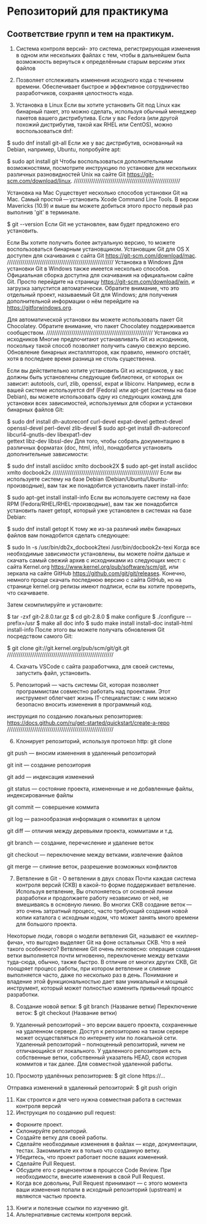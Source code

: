 # Репозиторий для практикума
## Соответствие групп и тем на практикум.

1. Система контроля версий- это система, регистрирующая изменения в одном или нескольких файлах с тем, чтобы в дальнейшем была возможность вернуться к определённым старым версиям этих файлов

2. Позволяет отслеживать изменения исходного кода с течением времени. Обеспечивает быстрое и эффективное сотрудничество разработчиков, сохраняя целостность кода.

3. Установка в Linux
Если вы хотите установить Git под Linux как бинарный пакет, это можно сделать, используя обычный менеджер пакетов вашего дистрибутива. Если у вас Fedora (или другой похожий дистрибутив, такой как RHEL или CentOS), можно воспользоваться dnf:

$ sudo dnf install git-all
Если же у вас дистрибутив, основанный на Debian, например, Ubuntu, попробуйте apt:

$ sudo apt install git
Чтобы воспользоваться дополнительными возможностями, посмотрите инструкцию по установке для нескольких различных разновидностей Unix на сайте Git https://git-scm.com/download/linux.
///////////////////////////////////////////////////////

Установка на Mac
Существует несколько способов установки Git на Mac. Самый простой — установить Xcode Command Line Tools. В версии Mavericks (10.9) и выше вы можете добиться этого просто первый раз выполнив 'git' в терминале.

$ git --version
Если Git не установлен, вам будет предложено его установить.

Если Вы хотите получить более актуальную версию, то можете воспользоваться бинарным установщиком. Установщик Git для OS X доступен для скачивания с сайта Git https://git-scm.com/download/mac.
///////////////////////////////////////////////////////
Установка в Windows
Для установки Git в Windows также имеется несколько способов. Официальная сборка доступна для скачивания на официальном сайте Git. Просто перейдите на страницу https://git-scm.com/download/win, и загрузка запустится автоматически. Обратите внимание, что это отдельный проект, называемый Git для Windows; для получения дополнительной информации о нём перейдите на https://gitforwindows.org.

Для автоматической установки вы можете использовать пакет Git Chocolatey. Обратите внимание, что пакет Chocolatey поддерживается сообществом.
///////////////////////////////////////////////////////
Установка из исходников
Многие предпочитают устанавливать Git из исходников, поскольку такой способ позволяет получить самую свежую версию. Обновление бинарных инсталляторов, как правило, немного отстаёт, хотя в последнее время разница не столь существенна.

Если вы действительно хотите установить Git из исходников, у вас должны быть установлены следующие библиотеки, от которых он зависит: autotools, curl, zlib, openssl, expat и libiconv. Например, если в вашей системе используется dnf (Fedora) или apt-get (системы на базе Debian), вы можете использовать одну из следующих команд для установки всех зависимостей, используемых для сборки и установки бинарных файлов Git:

$ sudo dnf install dh-autoreconf curl-devel expat-devel gettext-devel \
  openssl-devel perl-devel zlib-devel
$ sudo apt-get install dh-autoreconf libcurl4-gnutls-dev libexpat1-dev \
  gettext libz-dev libssl-dev
Для того, чтобы собрать документацию в различных форматах (doc, html, info), понадобится установить дополнительные зависимости:

$ sudo dnf install asciidoc xmlto docbook2X
$ sudo apt-get install asciidoc xmlto docbook2x
///////////////////////////////////////////////////////
Если вы используете систему на базе Debian (Debian/Ubuntu/Ubuntu-производные), вам так же понадобится установить пакет install-info:

$ sudo apt-get install install-info
Если вы используете систему на базе RPM (Fedora/RHEL/RHEL-производные), вам так же понадобится установить пакет getopt, который уже установлен в системах на базе Debian:

$ sudo dnf install getopt
К тому же из-за различий имён бинарных файлов вам понадобится сделать следующее:

$ sudo ln -s /usr/bin/db2x_docbook2texi /usr/bin/docbook2x-texi
Когда все необходимые зависимости установлены, вы можете пойти дальше и скачать самый свежий архив с исходниками из следующих мест: с сайта Kernel.org https://www.kernel.org/pub/software/scm/git, или зеркала на сайте GitHub https://github.com/git/git/releases. Конечно, немного проще скачать последнюю версию с сайта GitHub, но на странице kernel.org релизы имеют подписи, если вы хотите проверить, что скачиваете.

Затем скомпилируйте и установите:

$ tar -zxf git-2.8.0.tar.gz
$ cd git-2.8.0
$ make configure
$ ./configure --prefix=/usr
$ make all doc info
$ sudo make install install-doc install-html install-info
После этого вы можете получать обновления Git посредством самого Git:

$ git clone git://git.kernel.org/pub/scm/git/git.git
///////////////////////////////////////////////////////

4. Скачать VSCode с сайта разработчика, для своей системы, запустить файл, установить.


5. Репозиторий — часть системы Git, которая позволяет программистам совместно работать над проектами. Этот инструмент облегчает жизнь IT-специалистам: с ним можно безопасно вносить изменения в программный код.

инструкция по созданию локальных репозиториев: https://docs.github.com/ru/get-started/quickstart/create-a-repo
///////////////////////////////////////////////////////

6. Клонирует репозиторий, используя протокол http:
git clone

git push — вносим изменения в удаленный репозиторий

git init — создание репозитория

git add — индексация изменений

git status — состояние проекта, измененные и не добавленные файлы, индексированные файлы

git commit — совершение коммита

git log — разнообразная информация о коммитах в целом

git diff — отличия между деревьями проекта, коммитами и т.д.

git branch — создание, перечисление и удаление веток

git checkout — переключение между ветками, извлечение файлов

git merge — слияние веток, разрешение возможных конфликтов

7. Ветвление в Git - О ветвлении в двух словах
Почти каждая система контроля версий (СКВ) в какой-то форме поддерживает ветвление. Используя ветвление, Вы отклоняетесь от основной линии разработки и продолжаете работу независимо от неё, не вмешиваясь в основную линию. Во многих СКВ создание веток — это очень затратный процесс, часто требующий создания новой копии каталога с исходным кодом, что может занять много времени для большого проекта.

Некоторые люди, говоря о модели ветвления Git, называют ее «киллер-фича», что выгодно выделяет Git на фоне остальных СКВ. Что в ней такого особенного? Ветвление Git очень легковесно: операция создания ветки выполняется почти мгновенно, переключение между ветками туда-сюда, обычно, также быстро. В отличие от многих других СКВ, Git поощряет процесс работы, при котором ветвление и слияние выполняется часто, даже по несколько раз в день. Понимание и владение этой функциональностью дает вам уникальный и мощный инструмент, который может полностью изменить привычный процесс разработки.

8. Создание новой ветки: $ git branch (Название ветки)
    Переключение веток: $ git checkout (Название ветки)
    
9. Удаленный репозиторий – это версии вашего проекта, сохраненные на удаленном сервере. Доступ к репозиторию на таком сервере может осуществляться по интернету или по локальной сети.
Удаленный репозиторий – полноценный репозиторий, ничем не отличающийся от локального. У удаленного репозитория есть собственные ветки, собственный указатель HEAD, своя история коммитов и так далее.
Для совместной удаленной работы.

10. Просмотр удалённых репозиториев: $ git clone https://...

Отправка изменений в удаленный репозиторий: $ git push origin

11. Как строится и для чего нужна совместная работа в системах контроля версий
12. Инструкция по созданию pull request:
* Форкните проект.
* Склонируйте репозиторий.
* Создайте ветку для своей работы.
* Сделайте необходимые изменения в файлах — коде, документации, тестах. Закоммитьте их в только что созданную ветку.
* Убедитесь, что проект работает после ваших изменений.
* Сделайте Pull Request.
* Обсудите его с рецензентом в процессе Code Review. При необходимости, внесите изменения в свой Pull Request.
* Когда все довольны, Pull Request принимают — с этого момента ваши изменения попали в исходный репозиторий (upstream) и являются частью проекта.
13. Книги и полезные ссылки по изучению git.
14. Альтернативные системы контроля версий.
